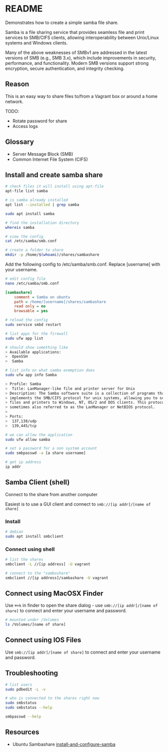 # README

Demonstrates how to create a simple samba file share.  

Samba is a file sharing service that provides seamless file and print services to SMB/CIFS clients, allowing interoperability between Unix/Linux systems and Windows clients.  

Many of the above weaknesses of SMBv1 are addressed in the latest versions of SMB (e.g., SMB 3.x), which include improvements in security, performance, and functionality. Modern SMB versions support strong encryption, secure authentication, and integrity checking.  

## Reason

This is an easy way to share files to/from a Vagrant box or around a home network.  

TODO:

* Rotate password for share
* Access logs

## Glossary

* Server Message Block (SMB)
* Common Internet File System (CIFS)

## Install and create samba share

```sh
# check files it will install using apt-file
apt-file list samba

# is samba already installed 
apt list --installed | grep samba

sudo apt install samba
```

```sh
# find the installation directory
whereis samba

# view the config
cat /etc/samba/smb.conf   

# create a folder to share
mkdir -p /home/$(whoami)/shares/sambashare
```

Add the following config to /etc/samba/smb.conf.  Replace \[username\] with your username.  

```sh
# edit config file
nano /etc/samba/smb.conf
```

```ini
[sambashare]
    comment = Samba on ubuntu
    path = /home/[username]/shares/sambashare
    read only = no
    browsable = yes
```

```sh
# reload the config
sudo service smbd restart

# list apps for the firewall
sudo ufw app list

# should show something like
> Available applications:
>  OpenSSH
>  Samba

# list info on what samba exemption does
sudo ufw app info Samba                             

> Profile: Samba
>  Title: LanManager-like file and printer server for Unix
> Description: The Samba software suite is a collection of programs that
> implements the SMB/CIFS protocol for unix systems, allowing you to serve
> files and printers to Windows, NT, OS/2 and DOS clients. This protocol is
> sometimes also referred to as the LanManager or NetBIOS protocol.
>
> Ports:
>  137,138/udp
>  139,445/tcp

# we can allow the application
sudo ufw allow samba

# set a password for a non system account
sudo smbpasswd -a [a share username]

# get ip address   
ip addr
```

## Samba Client (shell)

Connect to the share from another computer  

Easiest is to use a GUI client and connect to
```smb://[ip addr]/[name of share]```  

### Install

```sh
# debian
sudo apt install smbclient
```

### Connect using shell

```sh
# list the shares
smbclient -L //[ip address] -U vagrant

# connect to the "sambashare"
smbclient //[ip address]/sambashare -U vagrant 
```

## Connect using MacOSX Finder

Use `⌘+k` in finder to open the share dialog - use ```smb://[ip addr]/[name of share]``` to connect and enter your username and password.  

```sh
# mounted under /Volumes
ls /Volumes/[name of share]   
```

## Connect using IOS Files

Use ```smb://[ip addr]/[name of share]``` to connect and enter your username and password.  

## Troubleshooting

```sh
# list users
sudo pdbedit -L -v        

# who is connected to the shares right now
sudo smbstatus   
sudo smbstatus --help        

smbpasswd --help  
```

## Resources

* Ubuntu Sambashare [install-and-configure-samba](https://ubuntu.com/tutorials/install-and-configure-samba#1-overview)
